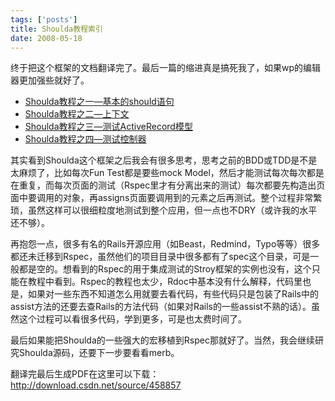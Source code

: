 ```yaml
---
tags: ['posts']
title: Shoulda教程索引
date: 2008-05-18
---
```

终于把这个框架的文档翻译完了。最后一篇的缩进真是搞死我了，如果wp的编辑器更加强些就好了。

* [Shoulda教程之一—基本的should语句](/2008/05/10/shoulda-tutor1)
* [Shoulda教程之二—上下文](/2008/05/10/shoulda-tutor2)
* [Shoulda教程之三—测试ActiveRecord模型](2008/05/11/shoulda-tutor3)
* [Shoulda教程之四—测试控制器](/2008/05/18/shoulda-tutor4)

其实看到Shoulda这个框架之后我会有很多思考，思考之前的BDD或TDD是不是太麻烦了，比如每次Fun Test都是要些mock Model，然后才能测试每次每次都是在重复，而每次页面的测试（Rspec里才有分离出来的测试）每次都要先构造出页面中要调用的对象，再assigns页面要调用到的元素之后再测试。整个过程非常繁琐，虽然这样可以很细粒度地测试到整个应用，但一点也不DRY（或许我的水平还不够）。

再抱怨一点，很多有名的Rails开源应用（如Beast，Redmind，Typo等等）很多都还未迁移到Rspec，虽然他们的项目目录中很多都有了spec这个目录，可是一般都是空的。想看到的Rspec的用于集成测试的Stroy框架的实例也没有，这个只能在教程中看到。Rspec的教程也太少，Rdoc中基本没有什么解释，代码里也是，如果对一些东西不知道怎么用就要去看代码，有些代码只是包装了Rails中的assist方法的还要去查Rails的方法代码（如果对Rails的一些assist不熟的话）。虽然这个过程可以看很多代码，学到更多，可是也太费时间了。

最后如果能把Shoulda的一些强大的宏移植到Rspec那就好了。当然，我会继续研究Shoulda源码，还要下一步要看看merb。

翻译完最后生成PDF在这里可以下载：http://download.csdn.net/source/458857
